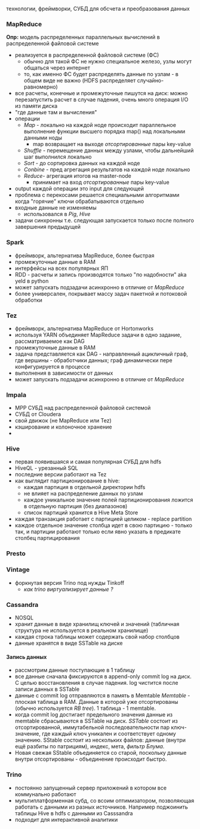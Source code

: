 технологии, фреймворки, СУБД для обсчета и преобразования данных

### MapReduce
**Опр:** модель распределенных параллельных вычислений в распределенной файловой системе
* реализуется в распределенной файловой системе (ФС)
	* обычно для такой ФС не нужно специальное железо, узлы могут общаться через интернет
	* то, как именно ФС будет распределять данные по узлам - в общем виде не важно (HDFS распределяет случайно-равномерно) 
* все расчеты, конечные и промежуточные пишутся на диск: можно перезапустить расчет в случае падения, очень много операция I/O из памяти диска
* "где данные там и вычисления"
* операции
	* *Map* - локально на каждой ноде происходит параллельное выполнение функции высшего порядка map() над локальными данными ноды
		* map возвращает на выходе *отсортированные* пары key-value
	* *Shuffle* - перемещение данных между узлами, чтобы дальнейший шаг выполнился локально
	* *Sort* - до сортировка данных на каждой ноде
	* *Conbine* - пред агрегация результатов на каждой ноде локально
	* *Reduce*- агрегация итогов на master-node
		* принимает на вход *отсортированные* пары key-value
* output каждой операции это input для следующей
* проблема с перекосами решается специальными алгоритмами когда "горячие" ключи обрабатываются отдельно
* входные данные не изменяемы
	* использовался в *Pig*, *Hive*
* задачи синхронны т.е. следующая запускается только после полного завершения предыдущей

### Spark
* фреймворк, альтернатива MapReduce, более быстрая
* промежуточные данные в RAM
* интерфейсы на всех популярных ЯП
* RDD - расчеты и запись производятся только "по надобности" aka yeld в python
* может запускать подзадачи асинхронно в отличие от *MapReduce*
* более универсален, покрывает массу задач пакетной и потоковой обработки 
### Tez
* фреймворк, альтернатива MapReduce от Hortonworks
* используя YARN объединяет MapReduce задачи в одно задание, рассматриваемое как DAG
* промежуточные данные в RAM
* задача представляется как DAG - направленный ацикличный граф, где вершины - обработчики данных; граф динамически пере конфигурируется в процессе 
* выполнения в зависимости от данных
* может запускать подзадачи асинхронно в отличие от *MapReduce*

### Impala
* MPP СУБД над распределенной файловой системой
* СУБД от Cloudera
* свой движок (не MapReduce или Tez)
* кэширование и колоночное хранение
* 

### Hive
* первая появившаяся и самая популярная СУБД для hdfs
* HiveQL - урезанный SQL
* последние версии работают на Tez
* как выглядит партиционирование в hive:
	* каждая партиция в отдельной директории hdfs
	* не влияет на распределение данных по узлам
	* каждое уникальное значение полей партиционирования ложится в отдельную партиция (без диапазонов)
	* список партиций хранится в Hive Meta Store
* каждая транзакция работает с партицией целиком - replace partition
* каждое отдельное значение столбца идет в свою партицию - только так, и партиции работают только если явно указать в предикате столбец партицирования
### Presto

### Vintage
* форкнутая версия Trino под нужды Tinkoff
	* *как trino виртуализирует данные ?* 

### Cassandra
* NOSQL
* хранит данные в виде хранилищ ключей и значений (табличная структура не используется в реальном хранилище)
* каждая строка таблицы может содержать свой набор столбцов
* данные хранятся в виде SSTable на диске
#### Запись данных
* рассмотрим данные поступающие в 1 таблицу
* все данные сначала фиксируются в append-only commit log на диск. С целью восстановления в случае падения. log чистится после записи данных в SSTable
* данные с commit log отправляются в память в Memtable 
	*Memtable* - плоская таблица в RAM. Данные в которой уже отсортированы (обычно используется *RB tree*).  1 таблица - 1 memtable. 
* когда commit log достигает предельного значения данные из memtable сбрасываются в SSTable на диск.
	*SSTable* состоит из отсортированной, иммутабельной последовательности пар ключ-значение, где каждый ключ уникален и соответствует одному значению. SStable состоит из нескольких файлов: данные (внутри ещё разбиты по патрициям), индекс, мета, *фильтр Блума*. 
* Новая свежая SStable объединяется со старой, поскольку данные внутри отсортированы - объединение происходит быстро.

### Trino
* постоянно запущенный сервер приложений в котором все коммунально работают
* мультиплатформенная субд, со всоим оптимизатором, позволяющая работать с данными из разных источников.  Например поджоинить таблицы Hive в hdfs с данными из Casssandra
* подходит для интерактивной аналитики